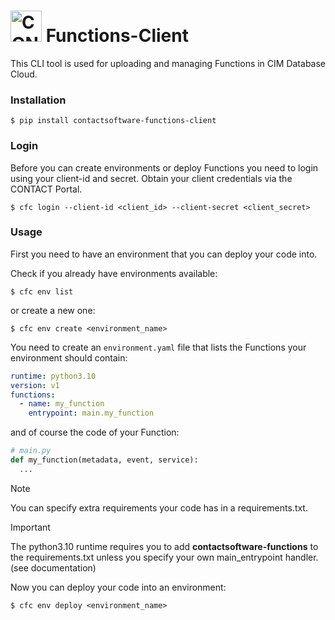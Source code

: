  <h1><a href="https://github.com/cslab/functions-sdk"><img src="https://www.contact-software.com/design/img/logo-icon.svg" width="50" alt="CONTACT Logo"></a> Functions-Client</h1>

This CLI tool is used for uploading and managing Functions in CIM Database Cloud.

### Installation

```console
$ pip install contactsoftware-functions-client
```

### Login
Before you can create environments or deploy Functions you need to login using your client-id and secret. Obtain your client credentials via the CONTACT Portal.

```console
$ cfc login --client-id <client_id> --client-secret <client_secret>
```


### Usage
First you need to have an environment that you can deploy your code into.

Check if you already have environments available:

```console
$ cfc env list
```

or create a new one:

```console
$ cfc env create <environment_name>
```

You need to create an `environment.yaml` file that lists the Functions your environment should contain:

```yaml
runtime: python3.10
version: v1
functions:
  - name: my_function
    entrypoint: main.my_function
```

and of course the code of your Function:

```python
# main.py
def my_function(metadata, event, service):
  ...
```

> [!NOTE]
> You can specify extra requirements your code has in a requirements.txt.

> [!IMPORTANT]
> The python3.10 runtime requires you to add **contactsoftware-functions** to the requirements.txt unless you specify your own main_entrypoint handler. (see documentation)

Now you can deploy your code into an environment:

```
$ cfc env deploy <environment_name>
```
